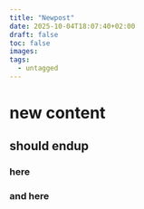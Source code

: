 ```yaml
---
title: "Newpost"
date: 2025-10-04T18:07:40+02:00
draft: false
toc: false
images:
tags:
  - untagged
---
```


# new content
## should endup
### here

### and here